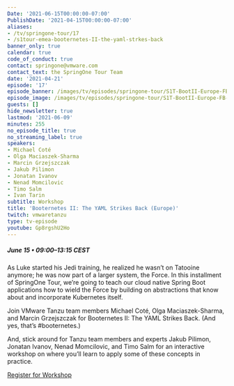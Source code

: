 ```yaml
---
Date: '2021-06-15T00:00:00-07:00'
PublishDate: '2021-04-15T00:00:00-07:00'
aliases:
- /tv/springone-tour/17
- /s1tour-emea-booternetes-II-the-yaml-strkes-back
banner_only: true
calendar: true
code_of_conduct: true
contact: springone@vmware.com
contact_text: the SpringOne Tour Team
date: '2021-04-21'
episode: '17'
episode_banner: /images/tv/episodes/springone-tour/S1T-BootII-Europe-FB-TW.png
episode_image: /images/tv/episodes/springone-tour/S1T-BootII-Europe-FB-TW.png
guests: []
hide_newsletter: true
lastmod: '2021-06-09'
minutes: 255
no_episode_title: true
no_streaming_label: true
speakers:
- Michael Coté
- Olga Maciaszek-Sharma
- Marcin Grzejszczak
- Jakub Pilimon
- Jonatan Ivanov
- Nenad Momcilovic
- Timo Salm
- Ivan Tarin
subtitle: Workshop
title: 'Booternetes II: The YAML Strikes Back (Europe)'
twitch: vmwaretanzu
type: tv-episode
youtube: Gp8rgshU2Ho
---
```


<div class='flex align-items-center'>
	<h5>June 15 &bullet; 09:00&ndash;13:15 CEST</h5>
</div>

As Luke started his Jedi training, he realized he wasn’t on Tatooine anymore; he was now part of a larger system, the Force. In this installment of SpringOne Tour, we’re going to teach our cloud native Spring Boot applications how to wield the Force by building on abstractions that know about and incorporate Kubernetes itself.

Join VMware Tanzu team members Michael Coté, Olga Maciaszek-Sharma, and Marcin Grzejszczak for Booternetes II: The YAML Strikes Back. (And yes, that’s #booternetes.)

And, stick around for Tanzu team members and experts Jakub Pilimon, Jonatan Ivanov, Nenad Momcilovic, and Timo Salm for an interactive workshop on where you’ll learn to apply some of these concepts in practice.

<a class='btn mt-2 lightbox' href='#register'>Register for Workshop</a>

<div id="register" class='p-5' style="display:none">
	<h3 class='-text-white mb-3 hide'>Register</h3>
	<script src="https://connect.tanzu.vmware.com/js/forms2/js/forms2.min.js"></script>
	<form id="mktoForm_8248"></form>
	<script>
	  MktoForms2.setOptions({formXDPath : "/rs/pivotal/images/marketo-xdframe-relative.html"});
	  MktoForms2.loadForm("https://connect.tanzu.vmware.com", "625-IUJ-009", 8248, function(form){
			form.onSuccess(function(values, followUpUrl) {
				form.getFormElem().hide();
				$('.hide').hide();
				$('.confirmation').show();
				return false;
			});
	  });
	</script>
	<div class='confirmation' style="display:none">
		<h3 class="-text-white mt-0">Thank you!</h3>
		<p>Join us on June 15 using this link:<br/> <span class='-text-white zoom-link'>https://vmware.zoom.us/j/91244076795?pwd=UGt5UG5qUGplNmVCUjA0bW12aEFLUT09</span></p>
		<p>
			<strong>Add this workshop to your calendar:</strong>
			<br/>
			<strong>
	      <script type="text/javascript">
	          cal_single2 = ics();
	          cal_single2.addEvent('Booternetes II: The YAML Strikes Back (Europe) Workshop', 'https://vmware.zoom.us/j/91244076795?pwd=UGt5UG5qUGplNmVCUjA0bW12aEFLUT09', 'Zoom', '06/15/2021 12:00 am PDT', '06/15/2021 04:15 am PDT');
	      </script>
				<a href="#" onclick="javascript:cal_single2.download('Booternetes II: The YAML Strikes Back (Europe) Workshop')">Outlook/iCal</a>
	      &nbsp;&bullet;&nbsp;
	      <a href="https://www.google.com/calendar/render?action=TEMPLATE&text=Booternetes+II%3A+The+YAML+Strikes+Back+%28Europe%29&details=https%3A%2F%2Fvmware.zoom.us%2Fj%2F91244076795%3Fpwd%3DUGt5UG5qUGplNmVCUjA0bW12aEFLUT09&dates=20210615T070000Z%2F20210615T111500Z">Google</a>
	    </strong>
	  </p>
	</div>
</div>